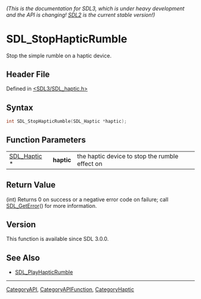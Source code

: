 ###### (This is the documentation for SDL3, which is under heavy development and the API is changing! [SDL2](https://wiki.libsdl.org/SDL2/) is the current stable version!)
# SDL_StopHapticRumble

Stop the simple rumble on a haptic device.

## Header File

Defined in [<SDL3/SDL_haptic.h>](https://github.com/libsdl-org/SDL/blob/main/include/SDL3/SDL_haptic.h)

## Syntax

```c
int SDL_StopHapticRumble(SDL_Haptic *haptic);
```

## Function Parameters

|                            |            |                                                |
| -------------------------- | ---------- | ---------------------------------------------- |
| [SDL_Haptic](SDL_Haptic) * | **haptic** | the haptic device to stop the rumble effect on |

## Return Value

(int) Returns 0 on success or a negative error code on failure; call
[SDL_GetError](SDL_GetError)() for more information.

## Version

This function is available since SDL 3.0.0.

## See Also

- [SDL_PlayHapticRumble](SDL_PlayHapticRumble)

----
[CategoryAPI](CategoryAPI), [CategoryAPIFunction](CategoryAPIFunction), [CategoryHaptic](CategoryHaptic)

